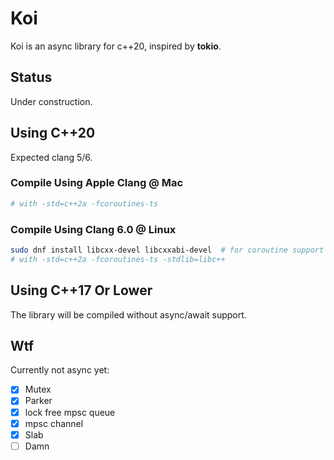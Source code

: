# Koi

Koi is an async library for c++20, inspired by **tokio**. 

## Status

Under construction.

## Using C++20

Expected clang 5/6.

### Compile Using Apple Clang @ Mac

```bash
# with -std=c++2a -fcoroutines-ts
```

### Compile Using Clang 6.0 @ Linux

```bash
sudo dnf install libcxx-devel libcxxabi-devel  # for coroutine support
# with -std=c++2a -fcoroutines-ts -stdlib=libc++
```

## Using C++17 Or Lower

The library will be compiled without async/await support.

## Wtf

Currently not async yet:
- [X] Mutex<T>
- [X] Parker
- [X] lock free mpsc queue
- [X] mpsc channel
- [X] Slab
- [ ] Damn
